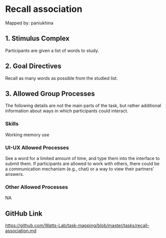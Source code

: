 # Recall association

Mapped by: paniukhina 

## 1. Stimulus Complex 
Participants are given a list of words to study.

## 2. Goal Directives 
Recall as many words as possible from the studied list.

## 3. Allowed Group Processes 
The following details are not the main parts of the task, but rather additional information about ways in which participants could interact.

### Skills 
Working memory use

### UI-UX Allowed Processes
See a word for a limited amount of time, and type them into the interface to submit them.
If participants are allowed to work with others, there could be a communication mechanism (e.g., chat) or a way to view their partners' answers.

### Other Allowed Processes
NA

## GitHub Link 
https://github.com/Watts-Lab/task-mapping/blob/master/tasks/recall-association.md
